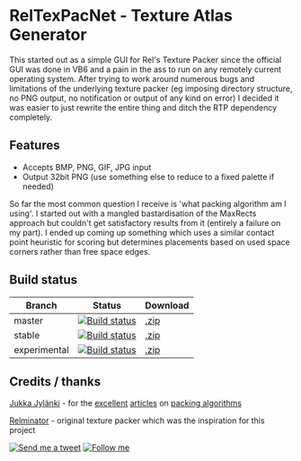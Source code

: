 RelTexPacNet - Texture Atlas Generator
======================================

This started out as a simple GUI for Rel's Texture Packer since the official GUI was done in VB6 and a pain in the ass to run on any remotely current operating system. After trying to work around numerous bugs and limitations of the underlying texture packer (eg imposing directory structure, no PNG output, no notification or output of any kind on error) I decided it was easier to just rewrite the entire thing and ditch the RTP dependency completely.

Features
--------

* Accepts BMP, PNG, GIF, JPG input
* Output 32bit PNG (use something else to reduce to a fixed palette if needed)

So far the most common question I receive is 'what packing algorithm am I using'. I started out with a mangled bastardisation of the MaxRects approach but couldn't get satisfactory results from it (entirely a failure on my part). I ended up coming up something which uses a similar contact point heuristic for scoring but determines placements based on used space corners rather than free space edges.

Build status
--------

Branch | Status | Download
------|-----|------
master | [![Build status](https://ci-beta.appveyor.com/api/projects/status/51gsvoo39q01abmo/branch/master)](https://ci-beta.appveyor.com/project/nathanchere/relstexturepackernet) | [.zip](https://github.com/nathanchere/RelsTexturePackerNet/archive/master.zip)
stable | [![Build status](https://ci-beta.appveyor.com/api/projects/status/51gsvoo39q01abmo/branch/stable)](https://ci-beta.appveyor.com/project/nathanchere/relstexturepackernet) | [.zip](https://github.com/nathanchere/RelsTexturePackerNet/archive/stable.zip)
experimental | [![Build status](https://ci-beta.appveyor.com/api/projects/status/51gsvoo39q01abmo/branch/experimental)](https://ci-beta.appveyor.com/project/nathanchere/relstexturepackernet) | [.zip](https://github.com/nathanchere/RelsTexturePackerNet/archive/experimental.zip)


Credits / thanks
------

[Jukka Jylänki](http://clb.demon.fi) - for the [excellent](http://clb.demon.fi/projects/rectangle-bin-packing) [articles](http://clb.demon.fi/projects/more-rectangle-bin-packing) on [packing algorithms](http://clb.demon.fi/projects/even-more-rectangle-bin-packing)

[Relminator](http://rel.phatcode.net) - original texture packer which was the inspiration for this project

[![Send me a tweet](http://nathanchere.github.io/twitter_tweet.png)](https://twitter.com/intent/user?screen_name=nathanchere "Send me a tweet") [![Follow me](http://nathanchere.github.io/twitter_follow.png)](https://twitter.com/intent/user?screen_name=nathanchere "Follow me")
